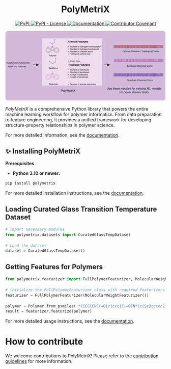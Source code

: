 <h1 align="center">
  PolyMetriX
</h1>
<p align="center">
    <a href="https://pypi.org/project/polymetrix">
        <img alt="PyPI" src="https://img.shields.io/pypi/v/polymetrix" />
    </a>
    <a href="./LICENSE">
        <img alt="PyPI - License" src="https://img.shields.io/pypi/l/polymetrix" />
    </a>
    <a href='https://lamalab-org.github.io/PolyMetriX/'>
        <img src="https://img.shields.io/badge/docs-passing-brightgreen" alt="Documentation">
    </a>
    <a href="https://www.contributor-covenant.org">
        <img alt="Contributor Covenant" src="https://img.shields.io/badge/Contributor%20Covenant-2.1-4baaaa.svg" />
    </a>
</p>

<p align="center">
<picture>
  <source media="(prefers-color-scheme: dark)" srcset="./docs/figures/overview-dark.png">
  <img alt="PolyMetriX Overview" src="./docs/figures/overview.png">
</picture>
</p>

*PolyMetriX* is a comprehensive Python library that powers the entire machine learning workflow for polymer informatics. From data preparation to feature engineering, it provides a unified framework for developing structure-property relationships in polymer science.

For more detailed information, see the [documentation](https://lamalab-org.github.io/polymetrix/).

## ✨ Installing PolyMetriX

**Prerequisites**

- **Python 3.10 or newer:**

```bash
pip install polymetrix
```
For more detailed installation instructions, see the [documentation](https://lamalab-org.github.io/PolyMetriX/installation/).

## Loading Curated Glass Transition Temperature Dataset

```python
# Import necessary modules
from polymetrix.datasets import CuratedGlassTempDataset

# Load the dataset
dataset = CuratedGlassTempDataset()
```

## Getting Features for Polymers

```python
from polymetrix.featurizer import FullPolymerFeaturizer, MolecularWeightFeaturizer, 

# initialize the FullPolymerFeaturizer class with required featurizers
featurizer = FullPolymerFeaturizer(MolecularWeightFeaturizer()) 

polymer = Polymer.from_psmiles('*CCCCCCNC(=O)c1ccc(C(=O)N*)c(Sc2ccccc2)c1') 
result = featurizer.featurize(polymer) 
```
For more detailed usage instructions, see the [documentation](https://lamalab-org.github.io/PolyMetriX/how_to_guides/).


# How to contribute

We welcome contributions to PolyMetriX! Please refer to the [contribution guidelines](https://lamalab-org.github.io/PolyMetriX/contributing/) for more information.
